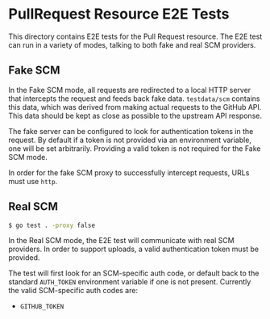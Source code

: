 # PullRequest Resource E2E Tests

This directory contains E2E tests for the Pull Request resource. The E2E test
can run in a variety of modes, talking to both fake and real SCM providers.

## Fake SCM

In the Fake SCM mode, all requests are redirected to a local HTTP server that
intercepts the request and feeds back fake data. `testdata/scm` contains this
data, which was derived from making actual requests to the GitHub API. This data
should be kept as close as possible to the upstream API response.

The fake server can be configured to look for authentication tokens in the
request. By default if a token is not provided via an environment variable, one
will be set arbitrarily. Providing a valid token is not required for the Fake
SCM mode.

In order for the fake SCM proxy to successfully intercept requests, URLs must
use `http`.

## Real SCM

```sh
$ go test . -proxy false
```

In the Real SCM mode, the E2E test will communicate with real SCM providers. In
order to support uploads, a valid authentication token must be provided.

The test will first look for an SCM-specific auth code, or default back to the
standard `AUTH_TOKEN` environment variable if one is not present. Currently the
valid SCM-specific auth codes are:

-   `GITHUB_TOKEN`
